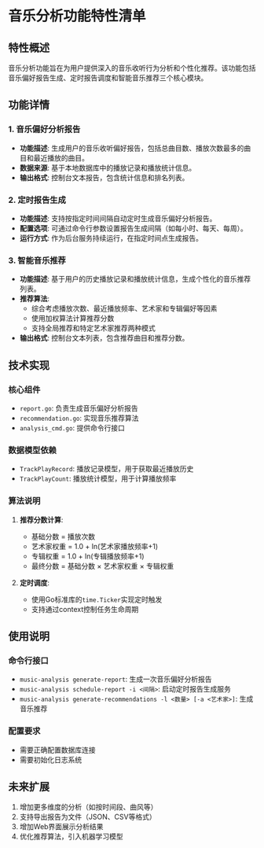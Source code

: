 # 音乐分析功能特性清单

## 特性概述
音乐分析功能旨在为用户提供深入的音乐收听行为分析和个性化推荐。该功能包括音乐偏好报告生成、定时报告调度和智能音乐推荐三个核心模块。

## 功能详情

### 1. 音乐偏好分析报告
- **功能描述**: 生成用户的音乐收听偏好报告，包括总曲目数、播放次数最多的曲目和最近播放的曲目。
- **数据来源**: 基于本地数据库中的播放记录和播放统计信息。
- **输出格式**: 控制台文本报告，包含统计信息和排名列表。

### 2. 定时报告生成
- **功能描述**: 支持按指定时间间隔自动定时生成音乐偏好分析报告。
- **配置选项**: 可通过命令行参数设置报告生成间隔（如每小时、每天、每周）。
- **运行方式**: 作为后台服务持续运行，在指定时间点生成报告。

### 3. 智能音乐推荐
- **功能描述**: 基于用户的历史播放记录和播放统计信息，生成个性化的音乐推荐列表。
- **推荐算法**: 
  - 综合考虑播放次数、最近播放频率、艺术家和专辑偏好等因素
  - 使用加权算法计算推荐分数
  - 支持全局推荐和特定艺术家推荐两种模式
- **输出格式**: 控制台文本列表，包含推荐曲目和推荐分数。

## 技术实现

### 核心组件
- `report.go`: 负责生成音乐偏好分析报告
- `recommendation.go`: 实现音乐推荐算法
- `analysis_cmd.go`: 提供命令行接口

### 数据模型依赖
- `TrackPlayRecord`: 播放记录模型，用于获取最近播放历史
- `TrackPlayCount`: 播放统计模型，用于计算播放频率

### 算法说明
1. **推荐分数计算**:
   - 基础分数 = 播放次数
   - 艺术家权重 = 1.0 + ln(艺术家播放频率+1)
   - 专辑权重 = 1.0 + ln(专辑播放频率+1)
   - 最终分数 = 基础分数 × 艺术家权重 × 专辑权重

2. **定时调度**:
   - 使用Go标准库的`time.Ticker`实现定时触发
   - 支持通过context控制任务生命周期

## 使用说明

### 命令行接口
- `music-analysis generate-report`: 生成一次音乐偏好分析报告
- `music-analysis schedule-report -i <间隔>`: 启动定时报告生成服务
- `music-analysis generate-recommendations -l <数量> [-a <艺术家>]`: 生成音乐推荐

### 配置要求
- 需要正确配置数据库连接
- 需要初始化日志系统

## 未来扩展
1. 增加更多维度的分析（如按时间段、曲风等）
2. 支持导出报告为文件（JSON、CSV等格式）
3. 增加Web界面展示分析结果
4. 优化推荐算法，引入机器学习模型